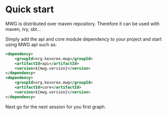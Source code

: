 # Quick start

MWG is distributed over maven repository.
Therefore it can be used with maven, ivy, sbt...

Simply add the api and core module dependency to your project and start using MWG api such as:

``` xml
<dependency>
	<groupId>org.kevoree.mwg</groupId>
	<artifactId>api</artifactId>
	<version>${mwg.version}</version>
</dependency>
<dependency>
	<groupId>org.kevoree.mwg</groupId>
	<artifactId>core</artifactId>
	<version>${mwg.version}</version>
</dependency>
```

Next go for the next session for you first graph.
